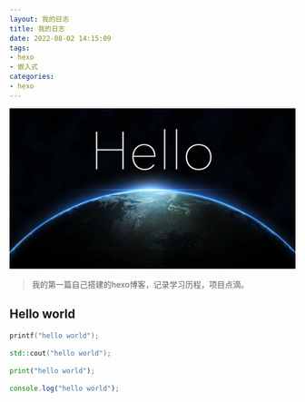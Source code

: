 ```yaml
---
layout: 我的日志
title: 我的日志
date: 2022-08-02 14:15:09
tags:
- hexo
- 嵌入式
categories:
- hexo
---
```


<!-- 图片 -->
![hello world](./%E6%88%91%E7%9A%84%E6%97%A5%E5%BF%97/helloworld.jpeg)
> 我的第一篇自己搭建的hexo博客，记录学习历程，项目点滴。
<!-- 标题 -->
## Hello world

<!-- js -->

```C
printf("hello world");
```

```C++
std::cout("hello world");
```

```python
print("hello world");
```

```js
console.log("hello world");
```
